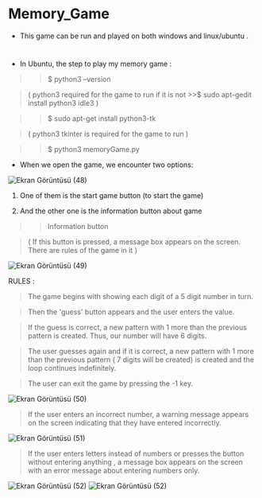 # Memory_Game
 
- This game can be run and played on both windows and linux/ubuntu .
#

- In Ubuntu, the step to play my memory game :
>> $ python3 –version

> ( python3 required for the game to run if it is not >>$ sudo apt-gedit install python3 idle3 )

>> $ sudo apt-get install python3-tk

> ( python3 tkinter is required for the game to run )

>> $ python3 memoryGame.py

- When we open the game, we encounter two options:

![Ekran Görüntüsü (48)](https://user-images.githubusercontent.com/72701330/206898544-e759408c-4a05-4493-8cf7-ecfc990faf4b.png)

1) One of them is the start game button (to start the game)

2) And the other one is the information button about game

>> Information button 

> ( If this button is pressed, a message box appears on the screen. There 
are rules of the game in it )

![Ekran Görüntüsü (49)](https://user-images.githubusercontent.com/72701330/206898689-222c0684-cde3-4e75-89f3-eb22f1470af2.png)

RULES :
> The game begins with showing each digit of a 5 digit number in turn.

> Then the 'guess' button appears and the user enters the value.

> If the guess is correct, a new pattern with 1 more than the previous pattern is created. Thus, our number will have 6 digits.

> The user guesses again and if it is correct, a new pattern with 1 more 
than the previous pattern ( 7 digits will be created) is created and the 
loop continues indefinitely. 

> The user can exit the game by pressing the -1 key.

![Ekran Görüntüsü (50)](https://user-images.githubusercontent.com/72701330/206898885-7c1643a2-cf33-4052-8fcc-a923a67821ae.png)

> If the user enters an incorrect number, a warning message appears on 
the screen indicating that they have entered incorrectly.

![Ekran Görüntüsü (51)](https://user-images.githubusercontent.com/72701330/206898923-fa810267-550e-40a4-91a6-b16497a1a276.png)

> If the user enters letters instead of numbers or presses the button 
without entering anything , a message box appears on the screen with an 
error message about entering numbers only.

![Ekran Görüntüsü (52)](https://user-images.githubusercontent.com/72701330/206898957-eabed2b4-f145-4408-ae6b-76a82d2b477a.png)
![Ekran Görüntüsü (52)](https://user-images.githubusercontent.com/72701330/206898960-75d910ae-6f6b-4998-9ab2-65cd3d3191ca.png)



